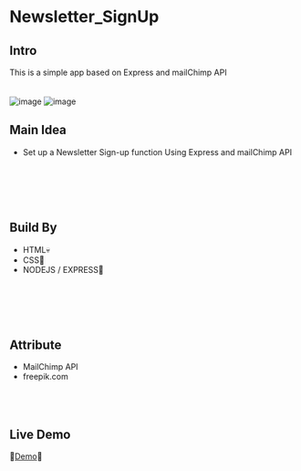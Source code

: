 # Newsletter_SignUp

## Intro
This is a simple app based on Express and mailChimp API
<br><br><br>
![image](https://user-images.githubusercontent.com/113175990/234840226-6e5fc38e-c839-43f6-9ea0-7593b42baa07.png)
![image](https://user-images.githubusercontent.com/113175990/234840286-3b537fd5-80db-44a4-996a-4cd4c0a1a391.png)


## Main Idea 
- Set up a Newsletter Sign-up function Using Express and mailChimp API
<br><br><br>

<br><br>



## Build By
- HTML💀
- CSS🎨
- NODEJS / EXPRESS🧶

<br><br><br><br>
## Attribute
- MailChimp API
- freepik.com
<br><br><br><br>
## Live Demo
🎈[Demo](https://frightened-mite-gilet.cyclic.app/)🎈
